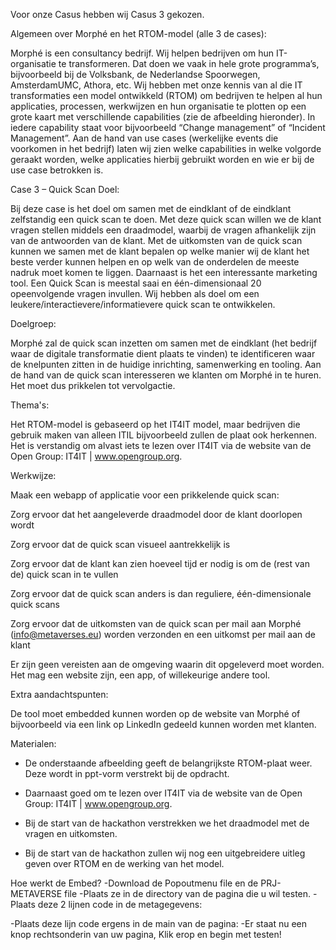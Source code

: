 Voor onze Casus hebben wij Casus 3 gekozen. 

 Algemeen over Morphé en het RTOM-model (alle 3 de cases): 

Morphé is een consultancy bedrijf. Wij helpen bedrijven om hun IT-organisatie te transformeren. Dat doen we vaak in hele grote programma’s, bijvoorbeeld bij de Volksbank, de Nederlandse Spoorwegen, AmsterdamUMC, Athora, etc. Wij hebben met onze kennis van al die IT transformaties een model ontwikkeld (RTOM) om bedrijven te helpen al hun applicaties, processen, werkwijzen en hun organisatie te plotten op een grote kaart met verschillende capabilities (zie de afbeelding hieronder). In iedere capability staat voor bijvoorbeeld “Change management” of “Incident Management”. Aan de hand van use cases (werkelijke events die voorkomen in het bedrijf) laten wij zien welke capabilities in welke volgorde geraakt worden, welke applicaties hierbij gebruikt worden en wie er bij de use case betrokken is. 

 
Case 3 – Quick Scan 
Doel: 

Bij deze case is het doel om samen met de eindklant of de eindklant zelfstandig een quick scan te doen. Met deze quick scan willen we de klant vragen stellen middels een draadmodel, waarbij de vragen afhankelijk zijn van de antwoorden van de klant. Met de uitkomsten van de quick scan kunnen we samen met de klant bepalen op welke manier wij de klant het beste verder kunnen helpen en op welk van de onderdelen de meeste nadruk moet komen te liggen. Daarnaast is het een interessante marketing tool. Een Quick Scan is meestal saai en één-dimensionaal 20 opeenvolgende vragen invullen. Wij hebben als doel om een leukere/interactievere/informatievere quick scan te ontwikkelen.  

 

Doelgroep: 

Morphé zal de quick scan inzetten om samen met de eindklant (het bedrijf waar de digitale transformatie dient plaats te vinden) te identificeren waar de knelpunten zitten in de huidige inrichting, samenwerking en tooling. Aan de hand van de quick scan interesseren we klanten om Morphé in te huren. Het moet dus prikkelen tot vervolgactie. 

 

Thema's: 

Het RTOM-model is gebaseerd op het IT4IT model, maar bedrijven die gebruik maken van alleen ITIL bijvoorbeeld zullen de plaat ook herkennen. Het is verstandig om alvast iets te lezen over IT4IT via de website van de Open Group: IT4IT | www.opengroup.org.  

Werkwijze: 

Maak een webapp of applicatie voor een prikkelende quick scan: 

Zorg ervoor dat het aangeleverde draadmodel door de klant doorlopen wordt  

Zorg ervoor dat de quick scan visueel aantrekkelijk is 

Zorg ervoor dat de klant kan zien hoeveel tijd er nodig is om de (rest van de) quick scan in te vullen 

Zorg ervoor dat de quick scan anders is dan reguliere, één-dimensionale quick scans 

Zorg ervoor dat de uitkomsten van de quick scan per mail aan Morphé (info@metaverses.eu) worden verzonden en een uitkomst per mail aan de klant 

 

Er zijn geen vereisten aan de omgeving waarin dit opgeleverd moet worden. Het mag een website zijn, een app, of willekeurige andere tool.  

 

Extra aandachtspunten: 

De tool moet embedded kunnen worden op de website van Morphé of bijvoorbeeld via een link op LinkedIn gedeeld kunnen worden met klanten. 

 

Materialen: 

* De onderstaande afbeelding geeft de belangrijkste RTOM-plaat weer. Deze wordt in ppt-vorm verstrekt bij de opdracht.  

* Daarnaast goed om te lezen over IT4IT via de website van de Open Group: IT4IT | www.opengroup.org.  

* Bij de start van de hackathon verstrekken we het draadmodel met de vragen en uitkomsten. 

* Bij de start van de hackathon zullen wij nog een uitgebreidere uitleg geven over RTOM en de werking van het model. 










Hoe werkt de Embed?
-Download de Popoutmenu file en de PRJ-METAVERSE file
-Plaats ze in de directory van de pagina die u wil testen.
-Plaats deze 2 lijnen code in de metagegevens:
    <script src="Popoutmenu/MenuScript.js" defer></script>
    <link rel="stylesheet" type="text/css" href="Popoutmenu/MenuStyle.css">

-Plaats deze lijn code ergens in de main van de pagina:
        <?php
        require 'Popoutmenu/Popout.php';
        ?>
-Er staat nu een knop rechtsonderin van uw pagina, Klik erop en begin met testen!
